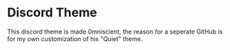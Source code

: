 # Discord Theme
This discord theme is made 0mniscient, the reason for a seperate GitHub is for my own customization of his "Quiet" theme.
